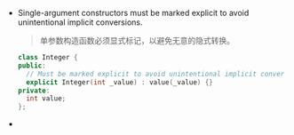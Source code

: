 - Single-argument constructors must be marked explicit to avoid unintentional implicit conversions.

  > 单参数构造函数必须显式标记，以避免无意的隐式转换。

  ```c++
  class Integer {
  public:
    // Must be marked explicit to avoid unintentional implicit conversions
    explicit Integer(int _value) : value(_value) {}
  private:
    int value;
  };
  ```

-